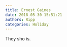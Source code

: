 ```yaml
---
title: Ernest Gaines
date: 2018-05-30 15:51:21
authors: Ripp
categories: Holiday
---
```


 They sho is.